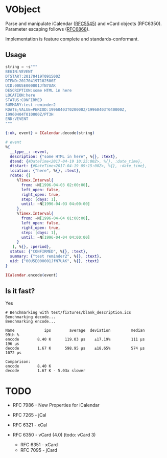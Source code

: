 # VObject

Parse and manipulate iCalendar ([RFC5545](https://tools.ietf.org/html/rfc5545)) and vCard objects (RFC6350). Parameter escaping follows ([RFC6868](https://tools.ietf.org/html/rfc6868)).

Implementation is feature complete and standards-conformant.

## Usage


```elixir
string = ~s"""
BEGIN:VEVENT
DTSTART:20170419T091500Z
DTEND:20170419T102500Z
UID:00U5E000001JfN7UAK
DESCRIPTION:some HTML in here
LOCATION:here
STATUS:CONFIRMED
SUMMARY:test reminder2
RDATE;VALUE=PERIOD:19960403T020000Z/19960403T040000Z,
19960404T010000Z/PT3H
END:VEVENT
"""

{:ok, event} = ICalendar.decode(string)

# event
%{
  __type__: :event,
  description: {"some HTML in here", %{}, :text},
  dtend: {#DateTime<2017-04-19 10:25:00Z>, %{}, :date_time},
  dtstart: {#DateTime<2017-04-19 09:15:00Z>, %{}, :date_time},
  location: {"here", %{}, :text},
  rdate: {[
     %Timex.Interval{
       from: ~N[1996-04-03 02:00:00],
       left_open: false,
       right_open: true,
       step: [days: 1],
       until: ~N[1996-04-03 04:00:00]
     },
     %Timex.Interval{
       from: ~N[1996-04-04 01:00:00],
       left_open: false,
       right_open: true,
       step: [days: 1],
       until: ~N[1996-04-04 04:00:00]
     }
   ], %{}, :period},
  status: {"CONFIRMED", %{}, :text},
  summary: {"test reminder2", %{}, :text},
  uid: {"00U5E000001JfN7UAK", %{}, :text}
}

ICalendar.encode(event)
```

## Is it fast?

Yes

```
# Benchmarking with test/fixtures/blank_description.ics
Benchmarking decode...
Benchmarking encode...

Name             ips        average  deviation         median         99th %
encode        8.40 K      119.03 μs    ±17.19%         111 μs         196 μs
decode        1.67 K      598.95 μs    ±18.65%         574 μs        1072 μs

Comparison:
encode        8.40 K
decode        1.67 K - 5.03x slower
```

# TODO

- RFC 7986 - New Properties for iCalendar

- RFC 7265 - jCal
- RFC 6321 - xCal

- RFC 6350 - vCard (4.0) (todo: vCard 3)
  - RFC 6351 - xCard
  - RFC 7095 - jCard
